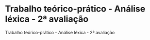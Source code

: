 # Trabalho teórico-prático - Análise léxica - 2ª avaliação
 Trabalho teórico-prático - Análise léxica - 2ª avaliação
